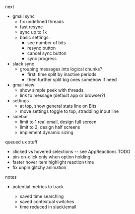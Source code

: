 next

* gmail sync
  * fix undefined threads
  * fast resync
  * sync up to 1k
  * basic settings:
    * see number of bits
    * resync button
    * cancel sync button
    * sync progress
* slack sync
  * grouping messages into logical chunks?
    * first: time split by inactive periods
    * then further split big ones somehow if need
* gmail view
  * show simple peek with threads
  * link to message (default app or browser?)
* settings
  * at top, show general stats line on Bits
  * move settings toggle to top, straddling input line
* sidebar
  * limit to 1 real email, design full screen
  * limit to 2, design half screens
  * implement dynamic sizing

queued ux stuff

* clicked vs hovered selections -- see AppReactions TODO
* pin-on-click only when option holding
* faster hover item highlight reaction time
* fix unpin glitchy animation

notes

* potential metrics to track

  * saved time searching
  * saved contextual switches
  * time reduced in slack/email
